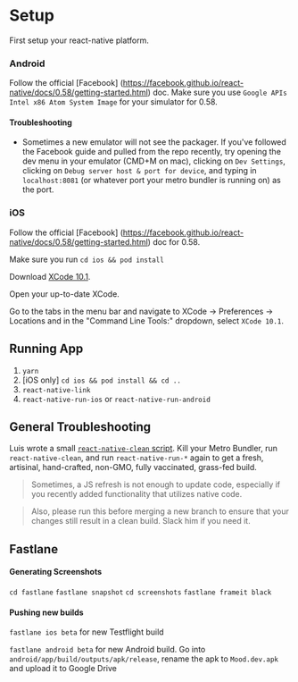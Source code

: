 # Setup

First setup your react-native platform. 

### Android
Follow the official [Facebook] (https://facebook.github.io/react-native/docs/0.58/getting-started.html) doc. Make sure you use `Google APIs Intel x86 Atom System Image` for your simulator for 0.58.

#### Troubleshooting
* Sometimes a new emulator will not see the packager. If you've followed the Facebook guide and pulled from the repo recently, try opening the dev menu in your emulator (CMD+M on mac), clicking on `Dev Settings`, clicking on `Debug server host & port for device`, and typing in `localhost:8081` (or whatever port your metro bundler is running on) as the port.

### iOS
Follow the official [Facebook] (https://facebook.github.io/react-native/docs/0.58/getting-started.html) doc for 0.58.

Make sure you run `cd ios && pod install`

Download [XCode 10.1](https://developer.apple.com/download/more/?name=Xcode).

Open your up-to-date XCode.

Go to the tabs in the menu bar and navigate to XCode -> Preferences -> Locations and in the "Command Line Tools:" dropdown, select `XCode 10.1`.

## Running App 
1. `yarn`
2. [iOS only] `cd ios && pod install && cd ..`
3. `react-native-link`
4. `react-native-run-ios` or `react-native-run-android`

## General Troubleshooting
Luis wrote a small [`react-native-clean` script](https://gist.github.com/whoislewys/18942ac40edb68460c709fe2ed74dee4). Kill your Metro Bundler, run `react-native-clean`, and run `react-native-run-*` again to get a fresh, artisinal, hand-crafted, non-GMO, fully vaccinated, grass-fed build.

> Sometimes, a JS refresh is not enough to update code, especially if you recently added functionality that utilizes native code.

> Also, please run this before merging a new branch to ensure that your changes still result in a clean build. Slack him if you need it. 

## Fastlane

#### Generating Screenshots
`cd fastlane`
`fastlane snapshot`
`cd screenshots`
`fastlane frameit black`

#### Pushing new builds
`fastlane ios beta` for new Testflight build

`fastlane android beta` for new Android build. Go into `android/app/build/outputs/apk/release`, rename the apk to `Mood.dev.apk` and upload it to Google Drive
